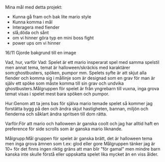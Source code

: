 Mina mål med detta projekt:
* Kunna gå fram och bak lite mario style
* Kunna komma i mål
* Interagera med fiender
* slå,döda och sånt
* om vi hinner göra typ en mini boss fight
* power ups om vi hinner


16/11 
Gjorde bakgrund till en image

Vad, hur, varför
Vad:
Spelet är ett mario insperarat spel med samma spelstil men annat tema, temat är halloween/skräckis med karaktärer som:ghostbusters, spöken, pumpor mm. Spelets syfte är att skjut alla fiender och komma sig i mållinje som är designad som en grav för man är själv ett spöke som måste komma till sin grav och undvika ghostbusters.Målgruppen för spelet är från yngrebarn till vuxna, inga grova temat visas i spelet mest bara spöken och pumpor. 

Hur:Genom att ta jens bas för själva mario temade spelet så kommer jag forstätta bygg på den och ändra skjut hastigheten, bannan, miljön och fienderna och såklart ändra spritsen till dom rätta.

Varför:För att mario och halloween är ganska coolt och jag har alltid haft en preference för side scrolls som är ganska mario liknande.

Målgrupp:Mål gruppen för spelet är ganska brätt, det är halloween tema men inga grova ämnen som t.ex: glod eller gore 
Målgruppen tänker jag är 10+ för det finns ingen riktig gräns att man blir "för gamal" men mindre barn kanska inte skulle förstå eller uppskatta spelet lika mycket än en viss ålder. 
